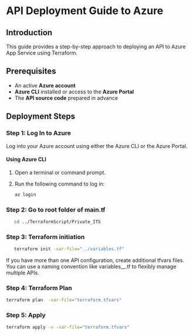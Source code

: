 # API Deployment Guide to Azure

## Introduction
This guide provides a step-by-step approach to deploying an API to Azure App Service using Terraform.
## Prerequisites
- An active **Azure account**
- **Azure CLI** installed or access to the **Azure Portal**
- The **API source code** prepared in advance


## Deployment Steps

### Step 1: Log In to Azure
Log into your Azure account using either the Azure CLI or the Azure Portal.

#### Using Azure CLI
1. Open a terminal or command prompt.
2. Run the following command to log in:
   
   ```bash
   az login
   ```   

### Step 2:  Go to root folder of main.tf

   ```bash
      cd ../TerraformScript/Private_ITS
   ```
### Step 3:  Terraform initiation

   ```bash
      terraform init -var-file="../variables.tf"
   ```

   If you have more than one API configuration, create additional tfvars files. You can use a naming convention like variables_<api>_<version>.tf to flexibly manage multiple APIs.
   
   

### Step 4: Terraform Plan

   ```bash
   terraform plan  -var-file="terraform.tfvars"
   ```
### Step 5: Apply

   ```bash
   terraform apply -v -var-file="terraform.tfvars"
   ```
